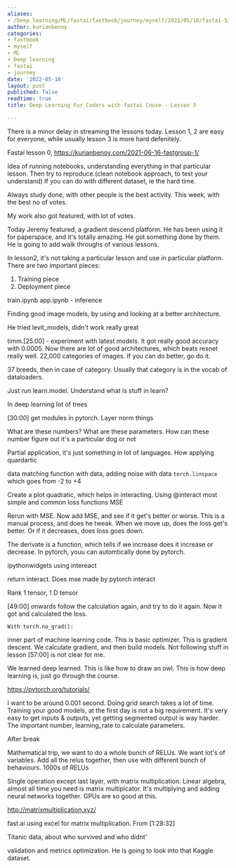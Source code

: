 ```yaml
---
aliases:
- /Deep learning/ML/fastai/fastbook/journey/myself/2022/05/10/fastai-53
author: kurianbenoy
categories:
- fastbook
- myself
- ML
- Deep learning
- fastai
- journey
date: '2022-05-10'
layout: post
published: false
readtime: true
title: Deep Learning For Coders with fastai Couse - Lesson 3

---
```


There is a minor delay in streaming the lessons today. Lesson 1, 2 are easy for everyone, while
usually lesson 3 is more hard defenitely.

Fastai lesson 0, https://kurianbenoy.com/2021-06-16-fastgroup-1/

Idea of running notebooks, understanding everything in that particular lesson.
Then try to reproduce.(clean notebook approach, to test your understand)
If you can do with different dataset, ie the hard time.

Always study done, with other people is the best activity. This week, with the best no of votes.

My work also got featured, with lot of votes.

Today Jeremy featured, a gradient descend platform. He has been using it for 
paperspace, and it's totally amazing. He got something done by them. He is going
to add walk throughs of various lessons.

In lesson2, it's not taking a particular lesson and use in particular platform. There are two
important pieces:

1) Training piece
2) Deployment piece

train.ipynb
app.ipynb - inference

Finding good image models, by using and looking at a better architecture.

He tried levit_models, didn't work really great

timm.[25.00] - experiment with latest models. It got really good accuracy with
0.0005. Now there are lot of good architectures, which beats resnet really well.
22,000 categories of images. If you can do better, go do it.

37 breeds, then in case of category. Usually that category is in the vocab of dataloaders.

Just run learn.model. Understand what is stuff in learn?

In deep learning lot of trees

[30:00] get modules in pytorch. Layer norm things

What are these numbers? What are these parameters. How can these number figure out it's a   particular dog or not

Partial application, it's just something in lot of languages. How applying quardartic

data matching function with data, adding noise with data
`torch.linspace` which goes from -2 to +4

Create a plot quadratic, which helps in interacting. Using @interact
most simple and common loss functions MSE

Rerun with MSE. Now add MSE, and see if it get's better or worse. This is a manual process,
and does he tweak. When we move up, does the loss get's better. Or if it decreases, does loss goes down.


The derivate is a function, which tells if we increase does it increase or decrease. In pytorch,
youu can automtically done by pytorch.

ipythonwidgets using intereact

return interact. Does mse made by pytorch interact

Rank 1 tensor, 1 D tensor

[49:00] onwards follow the calculation again, and try to do it again.
Now it got and calculated the loss. 

```
With torch.no_grad():

```

inner part of machine learning code. This is basic optimizer. This is gradient descent.
We calculate gradient, and then build models. Not following stuff in lesson [57:00] is not clear for me.

We learned deep learned. This is like how to draw an owl. This is how deep learning is, just
go through the course.

https://pytorch.org/tutorials/

I want to be around 0.001 second. Doing grid search takes a lot of time. Training your good
models, at the first day is not a big requirement. It's very easy to get inputs & outputs,
yet getting segmented output is way harder. The important number, learning_rate to calculate parameters.

After break

Mathematical trip, we want to do a whole bunch of RELUs. We want lot's of variables.
Add all the relus together, then use with different bunch of behaviours. 1000s of RELUs

SIngle operation except last layer, with matrix multiplication.
Linear algebra, almost all time you need is matrix multiplcator. It's multiplying
and adding neural networks together. GPUs are so good at this.

http://matrixmultiplication.xyz/

fast.ai using excel for matrix multiplication. From [1:28:32]

Titanic data, about who survived and who didnt'

validation and metrics optimization. He is going to look into that Kaggle dataset.

